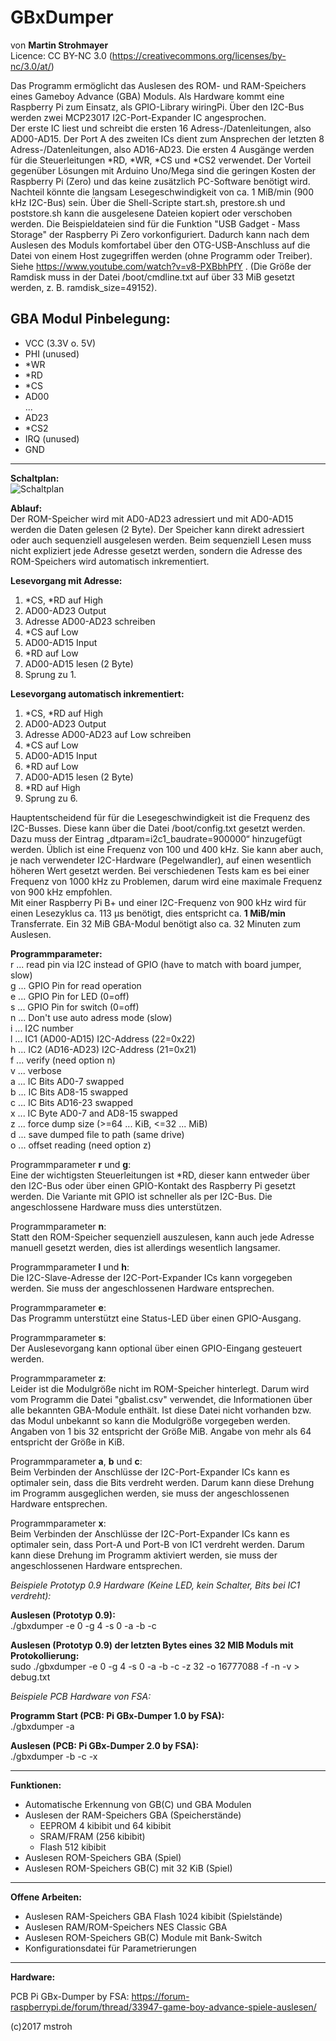 # GBxDumper  
von **Martin Strohmayer**   
Licence: CC BY-NC 3.0 (https://creativecommons.org/licenses/by-nc/3.0/at/)

Das Programm ermöglicht das Auslesen des ROM- und RAM-Speichers eines Gameboy Advance (GBA) Moduls.
Als Hardware kommt eine Raspberry Pi zum Einsatz, als GPIO-Library wiringPi. Über den I2C-Bus werden zwei MCP23017 I2C-Port-Expander IC angesprochen.  
Der erste IC liest und schreibt die ersten 16 Adress-/Datenleitungen, also AD00-AD15. Der Port A des zweiten ICs dient zum Ansprechen der 
letzten 8 Adress-/Datenleitungen, also AD16-AD23. Die ersten 4 Ausgänge werden für die Steuerleitungen *RD, *WR, *CS und *CS2 verwendet.
Der Vorteil gegenüber Lösungen mit Arduino Uno/Mega sind die geringen Kosten der Raspberry Pi (Zero) und das keine zusätzlich PC-Software benötigt wird. Nachteil könnte die langsam Lesegeschwindigkeit von ca. 1 MiB/min (900 kHz I2C-Bus) sein.
Über die Shell-Scripte start.sh, prestore.sh und poststore.sh kann die ausgelesene Dateien kopiert oder verschoben werden.
Die Beispieldateien sind für die Funktion "USB Gadget - Mass Storage" der Raspberry Pi Zero vorkonfiguriert. 
Dadurch kann nach dem Auslesen des Moduls komfortabel über den OTG-USB-Anschluss auf die Datei von einem Host zugegriffen werden (ohne Programm oder Treiber). 
Siehe https://www.youtube.com/watch?v=v8-PXBbhPfY . 
(Die Größe der Ramdisk muss in der Datei /boot/cmdline.txt auf über 33 MiB gesetzt werden, z. B. ramdisk_size=49152).
   

GBA Modul Pinbelegung:
----------------------
- VCC (3.3V o. 5V) 
- PHI (unused)
- *WR
- *RD
- *CS
- AD00  
...  
- AD23
- *CS2
- IRQ (unused)
- GND
----------------------  

**Schaltplan:**  
![Schaltplan](GBxDumper-Schematics.png)

**Ablauf:**  
Der ROM-Speicher wird mit AD0-AD23 adressiert und mit AD0-AD15 werden die Daten gelesen (2 Byte). Der Speicher kann direkt adressiert oder auch sequenziell ausgelesen werden. Beim sequenziell Lesen muss nicht expliziert jede Adresse gesetzt werden, sondern die Adresse des ROM-Speichers wird automatisch inkrementiert.

**Lesevorgang mit Adresse:**
1. *CS, *RD auf High  
2. AD00-AD23 Output  
3. Adresse AD00-AD23 schreiben  
4. *CS auf Low  
5. AD00-AD15 Input  
6. *RD auf Low  
7. AD00-AD15 lesen (2 Byte)  
8. Sprung zu 1.  

**Lesevorgang automatisch inkrementiert:**  
1. *CS, *RD auf High  
2. AD00-AD23 Output  
3. Adresse AD00-AD23 auf Low schreiben  
4. *CS auf Low  
5. AD00-AD15 Input  
6. *RD auf Low  
7. AD00-AD15 lesen (2 Byte)  
8. *RD auf High  
9. Sprung zu 6.  

Hauptentscheidend für für die Lesegeschwindigkeit ist die Frequenz des I2C-Busses. Diese kann über die Datei  /boot/config.txt gesetzt werden. Dazu muss der Eintrag „dtparam=i2c1_baudrate=900000“ hinzugefügt werden. Üblich ist eine Frequenz von 100 und 400 kHz. Sie kann aber auch, je nach verwendeter I2C-Hardware (Pegelwandler), auf einen wesentlich höheren Wert gesetzt werden. Bei verschiedenen Tests kam es bei einer Frequenz von 1000 kHz zu Problemen, darum wird eine maximale Frequenz von 900 kHz empfohlen.  
Mit einer Raspberry Pi B+ und einer I2C-Frequenz von 900 kHz wird für einen Lesezyklus ca. 113 µs benötigt, dies entspricht ca. **1 MiB/min** Transferrate. Ein 32 MiB GBA-Modul benötigt also ca. 32 Minuten zum Auslesen.

**Programmparameter:**  
  r ... read pin via I2C instead of GPIO (have to match with board jumper, slow)  
  g <Pin> ...  GPIO Pin for read operation  
  e <Pin> ...  GPIO Pin for LED (0=off)  
  s <Pin> ...  GPIO Pin for switch (0=off)  
  n ... Don't use auto adress mode (slow)  
  i ... I2C number  
  l <hexvalue> ... IC1 (AD00-AD15) I2C-Address (22=0x22)  
  h <hexvalue> ... IC2 (AD16-AD23) I2C-Address (21=0x21)  
  f ... verify (need option n)  
  v ... verbose  
  a ... IC Bits AD0-7 swapped  
  b ... IC Bits AD8-15 swapped  
  c ... IC Bits AD16-23 swapped  
  x ... IC Byte AD0-7 and AD8-15 swapped  
  z ... force dump size (>=64 ... KiB, <=32 ... MiB)  
  d <path> ... save dumped file to path (same drive)  
  o <value> ... offset reading (need option z)  


Programmparameter **r** und **g**:  
Eine der wichtigsten Steuerleitungen ist *RD, dieser kann entweder über den I2C-Bus oder über einen GPIO-Kontakt des Raspberry Pi gesetzt werden. 
Die Variante mit GPIO ist schneller als per I2C-Bus. Die angeschlossene Hardware muss dies unterstützen.

Programmparameter **n**:  
Statt den ROM-Speicher sequenziell auszulesen, kann auch jede Adresse manuell gesetzt werden, dies ist allerdings wesentlich langsamer. 

Programmparameter **l** und **h**:  
Die I2C-Slave-Adresse der I2C-Port-Expander ICs kann vorgegeben werden. Sie muss der angeschlossenen Hardware entsprechen.

Programmparameter **e**:  
Das Programm unterstützt eine Status-LED über einen GPIO-Ausgang. 

Programmparameter **s**:  
Der Auslesevorgang kann optional über einen GPIO-Eingang gesteuert werden.
   
Programmparameter **z**:  
Leider ist die Modulgröße nicht im ROM-Speicher hinterlegt. Darum wird vom Programm die Datei "gbalist.csv" verwendet, die Informationen über alle bekannten GBA-Module enthält. Ist diese Datei nicht vorhanden bzw. das Modul unbekannt so kann die Modulgröße vorgegeben werden.  Angaben von 1 bis 32 entspricht der Größe MiB. Angabe von mehr als 64 entspricht der Größe in KiB.

Programmparameter **a**, **b** und **c**:  
Beim Verbinden der Anschlüsse der I2C-Port-Expander ICs kann es optimaler sein, dass die Bits verdreht werden. Darum kann diese Drehung im Programm ausgeglichen werden, sie muss der angeschlossenen Hardware entsprechen.
 
Programmparameter **x**:  
Beim Verbinden der Anschlüsse der I2C-Port-Expander ICs kann es optimaler sein, dass Port-A und Port-B von IC1 verdreht werden. Darum kann diese Drehung im Programm aktiviert werden,
 sie muss der angeschlossenen Hardware entsprechen.

*Beispiele Prototyp 0.9 Hardware (Keine LED, kein Schalter, Bits bei IC1 verdreht):*

**Auslesen (Prototyp 0.9):**  
./gbxdumper -e 0 -g 4 -s 0 -a -b -c

**Auslesen (Prototyp 0.9) der letzten Bytes eines 32 MIB Moduls mit Protokollierung:**  
sudo ./gbxdumper -e 0 -g 4 -s 0 -a -b -c -z 32 -o 16777088 -f -n -v > debug.txt

*Beispiele PCB Hardware von FSA:*

**Programm Start (PCB: Pi GBx-Dumper 1.0 by FSA):**  
./gbxdumper -a 

**Auslesen (PCB: Pi GBx-Dumper 2.0 by FSA):**  
./gbxdumper -b -c -x  

 --------------------------------------------------
**Funktionen:**  
 - Automatische Erkennung von GB(C) und GBA Modulen
 - Auslesen der RAM-Speichers GBA (Speicherstände)
	- EEPROM 4 kibibit und 64 kibibit
	- SRAM/FRAM (256 kibibit)
	- Flash 512 kibibit
 - Auslesen ROM-Speichers GBA (Spiel)
 - Auslesen ROM-Speichers GB(C) mit 32 KiB (Spiel)

 --------------------------------------------------
**Offene Arbeiten:**  
 - Auslesen RAM-Speichers GBA Flash 1024 kibibit (Spielstände) 
 - Auslesen RAM/ROM-Speichers NES Classic GBA 
 - Auslesen ROM-Speichers GB(C) Module mit Bank-Switch  
 - Konfigurationsdatei für Parametrierungen

 --------------------------------------------------
**Hardware:**

PCB Pi GBx-Dumper by FSA: https://forum-raspberrypi.de/forum/thread/33947-game-boy-advance-spiele-auslesen/
 
 
 (c)2017 mstroh 
